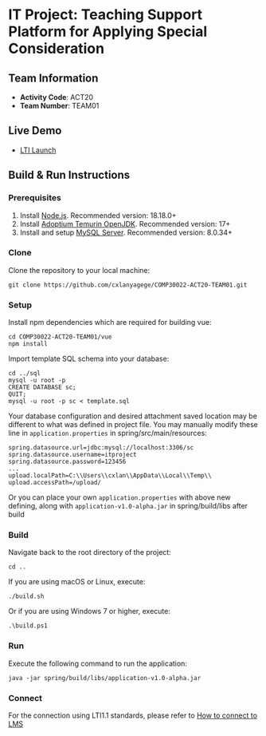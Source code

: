 # IT Project: Teaching Support Platform for Applying Special Consideration

## Team Information
- **Activity Code**: ACT20
- **Team Number**: TEAM01

## Live Demo
- [LTI Launch](https://act20team01.xyz:8081/lti/launch)

## Build & Run Instructions

### Prerequisites
1. Install [Node.js](https://nodejs.org/en/download). Recommended version: 18.18.0+
2. Install [Adoptium Temurin OpenJDK](https://adoptium.net/zh-CN/temurin/releases/). Recommended version: 17+
3. Install and setup [MySQL Server](https://dev.mysql.com/downloads/mysql/). Recommended version: 8.0.34+

### Clone
Clone the repository to your local machine:

```
git clone https://github.com/cxlanyagege/COMP30022-ACT20-TEAM01.git
```

### Setup
Install npm dependencies which are required for building vue:

```
cd COMP30022-ACT20-TEAM01/vue
npm install
```

Import template SQL schema into your database:
```
cd ../sql
mysql -u root -p
CREATE DATABASE sc;
QUIT;
mysql -u root -p sc < template.sql
```

Your database configuration and desired attachment saved location may be different to what was defined in project file. 
You may manually modify these line in `application.properties` in spring/src/main/resources:

```
spring.datasource.url=jdbc:mysql://localhost:3306/sc
spring.datasource.username=itproject
spring.datasource.password=123456
...
upload.localPath=C:\\Users\\cxlan\\AppData\\Local\\Temp\\
upload.accessPath=/upload/
```

Or you can place your own `application.properties` with above new defining, along with `application-v1.0-alpha.jar` in spring/build/libs after build

### Build
Navigate back to the root directory of the project:

```
cd ..
```

If you are using macOS or Linux, execute:

```
./build.sh
```

Or if you are using Windows 7 or higher, execute:

```
.\build.ps1
```

### Run
Execute the following command to run the application:

```
java -jar spring/build/libs/application-v1.0-alpha.jar
```

### Connect
For the connection using LTI1.1 standards, please refer to [How to connect to LMS](https://wxd.atlassian.net/wiki/spaces/~712020572c35dfb81c4ad48d0be3dc166f9960/pages/7438386/Deployment#Connect-to-LMS%3A)
